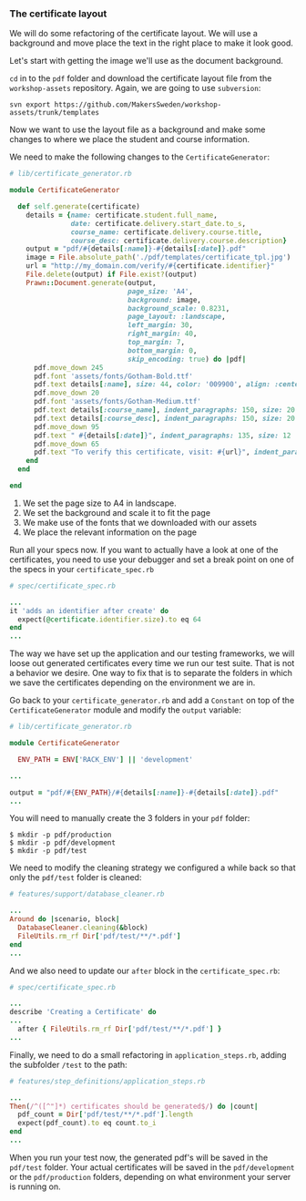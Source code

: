 ### The certificate layout

We will do some refactoring of the certificate layout. We will use a background and move place the text in the right place to make it look good. 

Let's start with getting the image we'll use as the document background. 

`cd` in to the `pdf` folder and download the certificate layout file from the `workshop-assets` repository.
Again, we are going to use `subversion`:

```shell
svn export https://github.com/MakersSweden/workshop-assets/trunk/templates
```

Now we want to use the layout file as a background and make some changes to where we place the student and course information.

We need to make the following changes to the `CertificateGenerator`:

```ruby
# lib/certificate_generator.rb

module CertificateGenerator

  def self.generate(certificate)
    details = {name: certificate.student.full_name,
               date: certificate.delivery.start_date.to_s,
               course_name: certificate.delivery.course.title,
               course_desc: certificate.delivery.course.description}
    output = "pdf/#{details[:name]}-#{details[:date]}.pdf"
    image = File.absolute_path('./pdf/templates/certificate_tpl.jpg')
    url = "http://my_domain.com/verify/#{certificate.identifier}"
    File.delete(output) if File.exist?(output)
    Prawn::Document.generate(output,
                             page_size: 'A4',
                             background: image,
                             background_scale: 0.8231,
                             page_layout: :landscape,
                             left_margin: 30,
                             right_margin: 40,
                             top_margin: 7,
                             bottom_margin: 0,
                             skip_encoding: true) do |pdf|
      pdf.move_down 245
      pdf.font 'assets/fonts/Gotham-Bold.ttf'
      pdf.text details[:name], size: 44, color: '009900', align: :center
      pdf.move_down 20
      pdf.font 'assets/fonts/Gotham-Medium.ttf'
      pdf.text details[:course_name], indent_paragraphs: 150, size: 20
      pdf.text details[:course_desc], indent_paragraphs: 150, size: 20
      pdf.move_down 95
      pdf.text " #{details[:date]}", indent_paragraphs: 135, size: 12
      pdf.move_down 65
      pdf.text "To verify this certificate, visit: #{url}", indent_paragraphs: 100, size: 8
    end
  end

end
```

1. We set the page size to A4 in landscape.
2. We set the background and scale it to fit the page
3. We make use of the fonts that we downloaded with our assets
4. We place the relevant information on the page

Run all your specs now. If you want to actually have a look at one of the certificates, you need to use your debugger and set a break point on one of the specs in your `certificate_spec.rb`

```ruby
# spec/certificate_spec.rb

...
it 'adds an identifier after create' do
  expect(@certificate.identifier.size).to eq 64
end
...
```

The way we have set up the application and our testing frameworks, we will loose out generated certificates every time we run our test suite. That is not a behavior we desire.
One way to fix that is to separate the folders in which we save the certificates depending on the environment we are in.

Go back to your `certificate_generator.rb` and add a `Constant` on top of the `CertificateGenerator` module and modify the `output` variable:

```ruby
# lib/certificate_generator.rb

module CertificateGenerator

  ENV_PATH = ENV['RACK_ENV'] || 'development'

...

output = "pdf/#{ENV_PATH}/#{details[:name]}-#{details[:date]}.pdf"
...
```

You will need to manually create the 3 folders in your `pdf` folder:

```shell
$ mkdir -p pdf/production
$ mkdir -p pdf/development
$ mkdir -p pdf/test
```

We need to modify the cleaning strategy we configured a while back so that only the `pdf/test` folder is cleaned:

```ruby
# features/support/database_cleaner.rb

...
Around do |scenario, block|
  DatabaseCleaner.cleaning(&block)
  FileUtils.rm_rf Dir['pdf/test/**/*.pdf']
end
...
```

And we also need to update our `after` block in the `certificate_spec.rb`:

```ruby
# spec/certificate_spec.rb

...
describe 'Creating a Certificate' do
...
  after { FileUtils.rm_rf Dir['pdf/test/**/*.pdf'] }
...
```

Finally, we need to do a small refactoring in `application_steps.rb`, adding the subfolder `/test` to the path:

```ruby
# features/step_definitions/application_steps.rb

...
Then(/^([^"]*) certificates should be generated$/) do |count|
  pdf_count = Dir['pdf/test/**/*.pdf'].length
  expect(pdf_count).to eq count.to_i
end
...
```

When you run your test now, the generated pdf's will be saved in the `pdf/test` folder. Your actual certificates will be saved in the `pdf/development` or the `pdf/production` folders, depending on what environment your server is running on.

